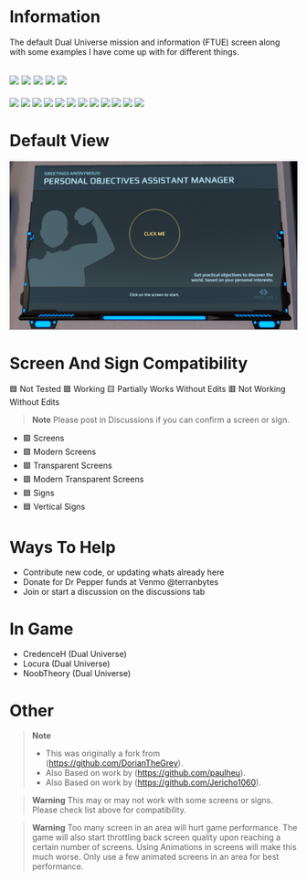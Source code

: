 # Information
 The default Dual Universe mission and information (FTUE) screen along with some examples I have come up with for different things.  

[![](https://img.shields.io/badge/DU-1.0.11-green?style=for-the-badge&logo=steam)](https://store.steampowered.com/app/2000270/Dual_Universe/)
[![](https://img.shields.io/badge/CODE-LUA-purple?style=for-the-badge&logo=lua)](#)
[![](https://img.shields.io/badge/Maintained-YES-green?style=for-the-badge)](#)
[![](https://img.shields.io/badge/VERSION-v3.33-green?style=for-the-badge)](#)
![](https://komarev.com/ghpvc/?username=DU-FTUE-Objectives-Screen&style=for-the-badge)
---
[![](https://img.shields.io/github/issues/locuradu/DU-FTUE-Objectives-Screen?style=flat-square&label=ISSUES)](#)
[![](https://img.shields.io/github/issues-closed/locuradu/DU-FTUE-Objectives-Screen?style=flat-square&label=ISSUES)](#)
[![](https://img.shields.io/github/watchers/locuradu/DU-FTUE-Objectives-Screen?style=flat-square&label=WATCHERS)](#)
[![](https://img.shields.io/github/stars/locuradu/DU-FTUE-Objectives-Screen?style=flat-square&label=STARS)](#)
[![](https://img.shields.io/github/forks/locuradu/DU-FTUE-Objectives-Screen?style=flat-square&label=FORKS)](#)
[![](https://img.shields.io/github/commit-activity/m/locuradu/DU-FTUE-Objectives-Screen?style=flat-square&label=COMMIT%20ACTIVITY)](#)
[![](https://img.shields.io/github/discussions/locuradu/DU-FTUE-Objectives-Screen?label=DISCUSSIONS&style=flat-square)](#)
[![](https://img.shields.io/github/last-commit/locuradu/DU-FTUE-Objectives-Screen?label=LAST%20COMMIT&style=flat-square)](#)
[![](https://img.shields.io/github/contributors/locuradu/DU-FTUE-Objectives-Screen?label=CONTRIBUTORS&style=flat-square)](#)
[![](https://img.shields.io/github/releases/locuradu/DU-FTUE-Objectives-Screen?label=RELEASES&style=flat-square)](#)
[![](https://img.shields.io/github/repo-size/LocuraDU/DU-FTUE-Objectives-Screen?label=REPO%20SIZE&style=flat-square)](#)
[![](https://img.shields.io/github/license/LocuraDU/DU-FTUE-Objectives-Screen?label=LICENSE&style=flat-square)](#)

# Default View
![Image of Screen](images/du_assistant_screen.png?raw=true)

# Screen And Sign Compatibility
:blue_square: Not Tested :green_square: Working :yellow_square: Partially Works Without Edits :red_square: Not Working Without Edits
> **Note**
> Please post in Discussions if you can confirm a screen or sign.
- :green_square: Screens
- :green_square: Modern Screens
- :green_square: Transparent Screens
- :green_square: Modern Transparent Screens
- :blue_square: Signs
- :blue_square: Vertical Signs

# Ways To Help
- Contribute new code, or updating whats already here
- Donate for Dr Pepper funds at Venmo @terranbytes
- Join or start a discussion on the discussions tab

# In Game
- CredenceH (Dual Universe)
- Locura (Dual Universe)
- NoobTheory (Dual Universe)

# Other
> **Note**
> - This was originally a fork from (https://github.com/DorianTheGrey).
> - Also Based on work by (https://github.com/paulheu).
> - Also Based on work by (https://github.com/Jericho1060).

> **Warning**
> This may or may not work with some screens or signs. Please check list above for compatibility.

> **Warning**
> Too many screen in an area will hurt game performance. The game will also start throttling back screen quality upon reaching a certain number of screens. Using Animations in screens will make this much worse. Only use a few animated screens in an area for best performance.
